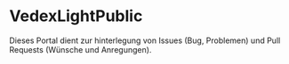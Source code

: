 # VedexLightPublic

Dieses Portal dient zur hinterlegung von Issues (Bug, Problemen) und Pull Requests (Wünsche und Anregungen).

